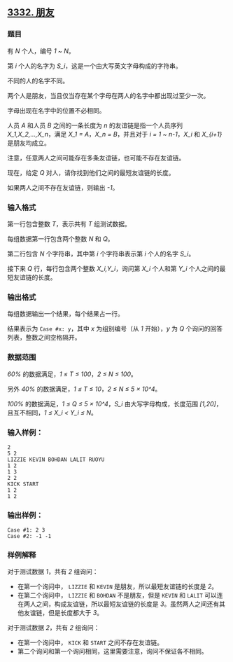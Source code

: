 ## [3332. 朋友](https://www.acwing.com/problem/content/3335/)

### 题目

有 *N* 个人，编号 *1 ~ N*。

第 *i* 个人的名字为 *S_i*，这是一个由大写英文字母构成的字符串。

不同的人的名字不同。

两个人是朋友，当且仅当存在某个字母在两人的名字中都出现过至少一次。

字母出现在名字中的位置不必相同。

人员 *A* 和人员 *B* 之间的一条长度为 *n* 的友谊链是指一个人员序列 *X_1,X_2,…,X_n*，满足 *X_1 = A*，*X_n = B*，并且对于 *i = 1 ~ n-1*，*X_i* 和 *X_{i+1}* 是朋友均成立。

注意，任意两人之间可能存在多条友谊链，也可能不存在友谊链。

现在，给定 *Q* 对人，请你找到他们之间的最短友谊链的长度。

如果两人之间不存在友谊链，则输出 *-1*。

### 输入格式

第一行包含整数 *T*，表示共有 *T* 组测试数据。

每组数据第一行包含两个整数 *N* 和 *Q*。

第二行包含 *N* 个字符串，其中第 *i* 个字符串表示第 *i* 个人的名字 *S_i*。

接下来 *Q* 行，每行包含两个整数 *X_i,Y_i*，询问第 *X_i* 个人和第 *Y_i* 个人之间的最短友谊链的长度。

### 输出格式

每组数据输出一个结果，每个结果占一行。

结果表示为 `Case #x: y`，其中 *x* 为组别编号（从 *1* 开始），*y* 为 *Q* 个询问的回答列表，整数之间空格隔开。

### 数据范围

*60%* 的数据满足，*1 ≤ T ≤ 100*，*2 ≤ N ≤ 100*。

另外 *40%* 的数据满足，*1 ≤ T ≤ 10*，*2 ≤ N ≤ 5 × 10^4*。

*100%* 的数据满足，*1 ≤ Q ≤ 5 × 10^4*，*S_i* 由大写字母构成，长度范围 *[1,20]*，且互不相同，*1 ≤ X_i < Y_i ≤ N*。

### 输入样例：

```
2
5 2
LIZZIE KEVIN BOHDAN LALIT RUOYU
1 2
1 3
2 2
KICK START
1 2
1 2
```

### 输出样例：

```
Case #1: 2 3
Case #2: -1 -1
```

### 样例解释

对于测试数据 *1*，共有 *2* 组询问：

- 在第一个询问中， `LIZZIE` 和 `KEVIN` 是朋友，所以最短友谊链的长度是 *2*。
- 在第二个询问中， `LIZZIE` 和 `BOHDAN` 不是朋友，但是 `KEVIN` 和 `LALIT` 可以连在两人之间，构成友谊链，所以最短友谊链的长度是 *3*。虽然两人之间还有其他友谊链，但是长度都大于 *3*。

对于测试数据 *2*，共有 *2* 组询问：

- 在第一个询问中， `KICK` 和 `START` 之间不存在友谊链。
- 第二个询问和第一个询问相同，这里需要注意，询问不保证各不相同。

